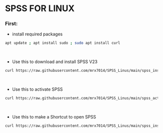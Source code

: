 # SPSS FOR LINUX

### First:

- install required packages

```sh
apt update ; apt install sudo ; sudo apt install curl
```
<br>

- Use this to download and install SPSS V23

```sh
curl https://raw.githubusercontent.com/mrx7014/SPSS_Linus/main/spss_installer.sh >> spss_installer.sh
```

<br>

- Use this to activate SPSS

```sh
curl https://raw.githubusercontent.com/mrx7014/SPSS_Linus/main/spss_activator.sh >> spss_activator.sh
```

<br>

- Use this to make a Shortcut to open SPSS

```sh
curl https://raw.githubusercontent.com/mrx7014/SPSS_Linus/main/spss_installer.sh.sh >> spss_installer.sh
```
